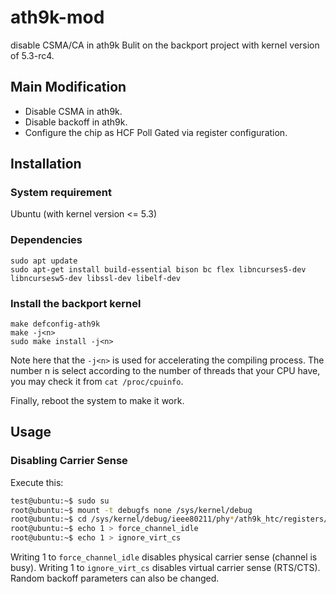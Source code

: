 # ath9k-mod
disable CSMA/CA in ath9k
Bulit on the backport project with kernel version of 5.3-rc4.

## Main Modification
* Disable CSMA in ath9k.
* Disable backoff in ath9k.
* Configure the chip as HCF Poll Gated via register configuration.

##  Installation
### System requirement
Ubuntu (with kernel version <= 5.3)

### Dependencies
```Shell
sudo apt update
sudo apt-get install build-essential bison bc flex libncurses5-dev libncursesw5-dev libssl-dev libelf-dev
```

### Install the backport kernel
```Shell
make defconfig-ath9k
make -j<n>
sudo make install -j<n>
```

Note here that the `-j<n>` is used for accelerating the compiling process. The number n is select according to the number of threads that your CPU have, you may check it from `cat /proc/cpuinfo`.

Finally, reboot the system to make it work.

## Usage
### Disabling Carrier Sense

Execute this:

```bash
test@ubuntu:~$ sudo su
root@ubuntu:~$ mount -t debugfs none /sys/kernel/debug
root@ubuntu:~$ cd /sys/kernel/debug/ieee80211/phy*/ath9k_htc/registers/
root@ubuntu:~$ echo 1 > force_channel_idle
root@ubuntu:~$ echo 1 > ignore_virt_cs
```

Writing 1 to `force_channel_idle` disables physical carrier sense (channel is busy). Writing 1 to `ignore_virt_cs` disables virtual carrier sense (RTS/CTS). Random backoff parameters can also be changed.